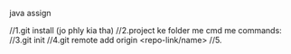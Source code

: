 java assign


//1.git install (jo phly kia tha)
//2.project ke folder me cmd me commands:
//3.git init
//4.git remote add origin <repo-link/name>
//5.